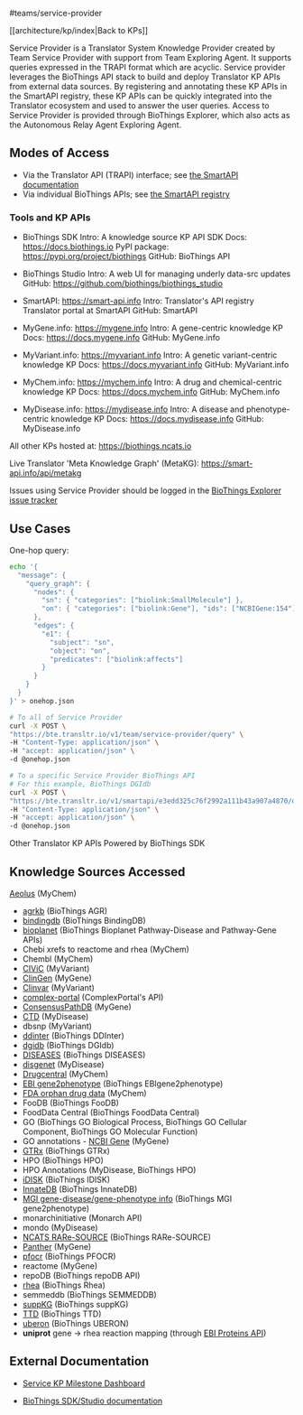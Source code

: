 #teams/service-provider

[[architecture/kp/index|Back to KPs]]

Service Provider is a Translator System Knowledge Provider created by Team Service Provider with support from Team Exploring Agent. It supports queries expressed in the TRAPI format which are acyclic. Service provider leverages the BioThings API stack to build and deploy Translator KP APIs from external data sources. By registering and annotating these KP APIs in the SmartAPI registry, these KP APIs can be quickly integrated into the Translator ecosystem and used to answer the user queries. Access to Service Provider is provided through BioThings Explorer, which also acts as the Autonomous Relay Agent Exploring Agent.

## Modes of Access

- Via the Translator API (TRAPI) interface; see [the SmartAPI documentation](https://smart-api.info/ui/36f82f05705c317bac17ddae3a0ea2f0)
- Via individual BioThings APIs; see [the SmartAPI registry](https://smart-api.info/registry?tags=biothings)

### Tools and KP APIs

- BioThings SDK
  Intro: A knowledge source KP API SDK
  Docs: https://docs.biothings.io
  PyPI package: https://pypi.org/project/biothings
  GitHub: BioThings API

- BioThings Studio
  Intro: A web UI for managing underly data-src updates
  GitHub: https://github.com/biothings/biothings_studio

- SmartAPI: https://smart-api.info
  Intro: Translator's API registry
  Translator portal at SmartAPI
  GitHub: SmartAPI

- MyGene.info: https://mygene.info
  Intro: A gene-centric knowledge KP
  Docs: https://docs.mygene.info
  GitHub: MyGene.info

- MyVariant.info: https://myvariant.info
  Intro: A genetic variant-centric knowledge KP
  Docs: https://docs.myvariant.info
  GitHub: MyVariant.info

- MyChem.info: https://mychem.info
  Intro: A drug and chemical-centric knowledge KP
  Docs: https://docs.mychem.info
  GitHub: MyChem.info

- MyDisease.info: https://mydisease.info
  Intro: A disease and phenotype-centric knowledge KP
  Docs: https://docs.mydisease.info
  GitHub: MyDisease.info

All other KPs hosted at: https://biothings.ncats.io

Live Translator 'Meta Knowledge Graph' (MetaKG): https://smart-api.info/api/metakg

Issues using Service Provider should be logged in the [BioThings Explorer issue tracker](https://github.com/biothings/biothings_explorer)

## Use Cases

One-hop query:

```sh
echo '{
  "message": {
    "query_graph": {
      "nodes": {
        "sn": { "categories": ["biolink:SmallMolecule"] },
        "on": { "categories": ["biolink:Gene"], "ids": ["NCBIGene:154"] }
      },
      "edges": {
        "e1": {
          "subject": "sn",
          "object": "on",
          "predicates": ["biolink:affects"]
        }
      }
    }
  }
}' > onehop.json

# To all of Service Provider
curl -X POST \
"https://bte.transltr.io/v1/team/service-provider/query" \
-H "Content-Type: application/json" \
-H "accept: application/json" \
-d @onehop.json

# To a specific Service Provider BioThings API
# For this example, BioThings DGIdb
curl -X POST \
"https://bte.transltr.io/v1/smartapi/e3edd325c76f2992a111b43a907a4870/query" \
-H "Content-Type: application/json" \
-H "accept: application/json" \
-d @onehop.json
```

Other Translator KP APIs Powered by BioThings SDK

## Knowledge Sources Accessed

[Aeolus](https://www.nature.com/articles/sdata201626) (MyChem)

- [agrkb](https://www.alliancegenome.org/downloads) (BioThings AGR)
- [bindingdb](https://www.bindingdb.org/rwd/bind/index.jsp) (BioThings BindingDB)
- [bioplanet](https://tripod.nih.gov/bioplanet/#) (BioThings Bioplanet Pathway-Disease and Pathway-Gene APIs)
- Chebi xrefs to reactome and rhea (MyChem)
- Chembl (MyChem)
- [CIViC](https://civicdb.org/welcome) (MyVariant)
- [ClinGen](https://www.clinicalgenome.org/) (MyGene)
- [Clinvar](https://www.ncbi.nlm.nih.gov/clinvar/) (MyVariant)
- [complex-portal](https://www.ebi.ac.uk/complexportal/home) (ComplexPortal's API)
- [ConsensusPathDB](http://cpdb.molgen.mpg.de/) (MyGene)
- [CTD](https://ctdbase.org/help/linking.jsp#batchqueries) (MyDisease)
- dbsnp (MyVariant)
- [ddinter](http://ddinter.scbdd.com/) (BioThings DDInter)
- [dgidb](https://dgidb.org/) (BioThings DGIdb)
- [DISEASES](https://diseases.jensenlab.org/About) (BioThings DISEASES)
- [disgenet](https://www.disgenet.org/) (MyDisease)
- [Drugcentral](https://drugcentral.org/) (MyChem)
- [EBI gene2phenotype](https://www.ebi.ac.uk/gene2phenotype/) (BioThings EBIgene2phenotype)
- [FDA orphan drug data](https://www.accessdata.fda.gov/scripts/opdlisting/oopd/) (MyChem)
- FooDB (BioThings FooDB)
- FoodData Central (BioThings FoodData Central)
- GO (BioThings GO Biological Process, BioThings GO Cellular Component, BioThings GO Molecular Function)
- GO annotations - [NCBI Gene](https://www.ncbi.nlm.nih.gov/gene) (MyGene)
- [GTRx](https://gtrx.rbsapp.net/about.html) (BioThings GTRx)
- HPO (BioThings HPO)
- HPO Annotations (MyDisease, BioThings HPO)
- [iDISK](https://pubmed.ncbi.nlm.nih.gov/32068839/) (BioThings IDISK)
- [InnateDB](https://www.innatedb.com/) (BioThings InnateDB)
- [MGI gene-disease/gene-phenotype info](https://www.informatics.jax.org/humanDisease.shtml) (BioThings MGI gene2phenotype)
- monarchinitiative (Monarch API)
- mondo (MyDisease)
- [NCATS RARe-SOURCE](https://raresource.nih.gov/) (BioThings RARe-SOURCE)
- [Panther](https://pantherdb.org/) (MyGene)
- [pfocr](https://pfocr.wikipathways.org/) (BioThings PFOCR)
- reactome (MyGene)
- repoDB (BioThings repoDB API)
- [rhea](https://www.rhea-db.org/) (BioThings Rhea)
- semmeddb (BioThings SEMMEDDB)
- [suppKG](https://doi.org/10.1016/j.jbi.2022.104120) (BioThings suppKG)
- [TTD](https://db.idrblab.net/ttd/) (BioThings TTD)
- [uberon](https://obophenotype.github.io/uberon/about/) (BioThings UBERON)
- **uniprot** gene -> rhea reaction mapping (through [EBI Proteins API](https://www.ebi.ac.uk/proteins/api/doc/))

## External Documentation

- [Service KP Milestone Dashboard](https://github.com/orgs/biothings/projects/5)

- [BioThings SDK/Studio documentation](https://docs.biothings.io/en/latest/tutorial/studio.html)
